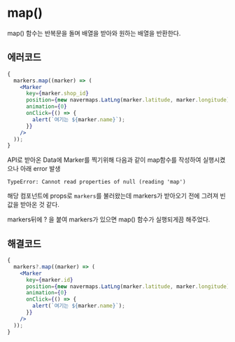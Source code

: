 # map()

map() 함수는 반복문을 돌며 배열을 받아와 원하는 배열을 반환한다.

## 에러코드

```jsx
{
  markers.map((marker) => (
    <Marker
      key={marker.shop_id}
      position={new navermaps.LatLng(marker.latitude, marker.longitude)}
      animation={0}
      onClick={() => {
        alert(`여기는 ${marker.name}`);
      }}
    />
  ));
}
```

API로 받아온 Data에 Marker를 찍기위해 다음과 같이 map함수를 작성하여 실행시켰으나 아래 error 발생

```
TypeError: Cannot read properties of null (reading 'map')
```

해당 컴포넌트에 props로 `markers`를 불러왔는데 markers가 받아오기 전에 그려져 빈값을 받아온 것 같다.

markers뒤에 ? 을 붙여 markers가 있으면 map() 함수가 실행되게끔 해주었다.

## 해결코드

```jsx
{
  markers?.map((marker) => (
    <Marker
      key={marker.id}
      position={new navermaps.LatLng(marker.latitude, marker.longitude)}
      animation={0}
      onClick={() => {
        alert(`여기는 ${marker.name}`);
      }}
    />
  ));
}
```
